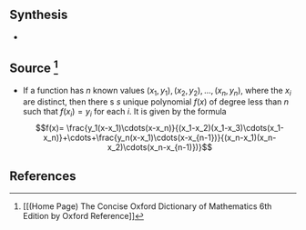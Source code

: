 ## Synthesis
- 
## Source [^1]
- If a function has $n$ known values $(x_1, y_1), (x_2, y_2), ..., (x_n,y_n),$ where the $x_i$ are distinct, then there s $s$ unique polynomial $f(x)$ of degree less than $n$ such that $f(x_i) = y_i$ for each $i$. It is given by the formula $$f(x)= \frac{y_1(x-x_1)\cdots(x-x_n)}{(x_1-x_2)(x_1-x_3)\cdots(x_1-x_n)}+\cdots+\frac{y_n(x-x_1)\cdots(x-x_{n-1})}{(x_n-x_1)(x_n-x_2)\cdots(x_n-x_{n-1)})}$$
## References

[^1]: [[(Home Page) The Concise Oxford Dictionary of Mathematics 6th Edition by Oxford Reference]]
